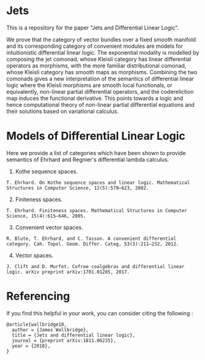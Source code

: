 # Jets
This is a repository for the paper "Jets and Differential Linear Logic".

We prove that the category of vector bundles over a fixed smooth manifold and its corresponding category of convenient modules are models for intuitionistic differential linear logic. The exponential modality is modelled by composing the jet comonad, whose Kleisli category has linear differential operators as morphisms, with the more familiar distributional comonad, whose Kleisli category has smooth maps as morphisms. Combining the two comonads gives a new interpretation of the semantics of differential linear logic where the Kleisli morphisms are smooth local functionals, or equivalently, non-linear partial differential operators, and the codereliction map induces the functional derivative. This points towards a logic and hence computational theory of non-linear partial differential equations and their solutions based on variational calculus.


# Models of Differential Linear Logic

Here we provide a list of categories which have been shown to provide semantics of Ehrhard and Regnier's differential lambda calculus.

1. Kothe sequence spaces.
```
T. Ehrhard. On Kothe sequence spaces and linear logic. Mathematical Structures in Computer Science, 12(5):579–623, 2002.
```
2. Finiteness spaces.
```
T. Ehrhard. Finiteness spaces. Mathematical Structures in Computer Science, 15(4):615–646, 2005.
```
3. Convenient vector spaces.
```
R. Blute, T. Ehrhard, and C. Tasson. A convenient differential category. Cah. Topol. Geom. Differ. Categ, 53(3):211–232, 2012.
```
4. Vector spaces.
```
J. Clift and D. Murfet. Cofree coalgebras and differential linear logic. arXiv preprint arXiv:1701.01285, 2017.
```

# Referencing

If you find this helpful in your work, you can consider citing the following :

```
@article{wallbridge18,    
  author = {James Wallbridge},    
  title = {Jets and differential linear logic},    
  journal = {preprint arXiv:1811.06235},    
  year = {2018},    
}
```
